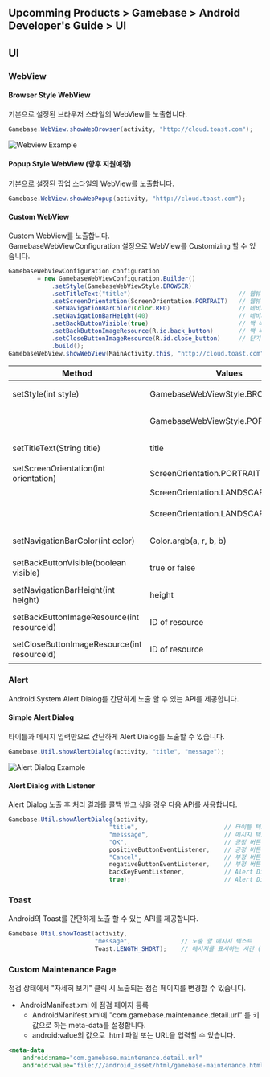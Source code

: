 ## Upcomming Products > Gamebase > Android Developer's Guide > UI

## UI

### WebView

#### Browser Style WebView

기본으로 설정된 브라우저 스타일의 WebView를 노출합니다.
```java
Gamebase.WebView.showWebBrowser(activity, "http://cloud.toast.com");
```

![Webview Example](http://static.toastoven.net/prod_gamebase/DevelopersGuide/aos-developers-guide-ui-001_1.0.0.png)


#### Popup Style WebView (향후 지원예정)

기본으로 설정된 팝업 스타일의 WebView를 노출합니다.
```java
Gamebase.WebView.showWebPopup(activity, "http://cloud.toast.com");
```

#### Custom WebView

Custom WebView를 노출합니다. <br/>
GamebaseWebViewConfiguration 설정으로 WebView를 Customizing 할 수 있습니다.
```java
GamebaseWebViewConfiguration configuration
        = new GamebaseWebViewConfiguration.Builder()
            .setStyle(GamebaseWebViewStyle.BROWSER)
            .setTitleText("title")                              // 웹뷰 타이틀 설정
            .setScreenOrientation(ScreenOrientation.PORTRAIT)   // 웹뷰 스크린 방향 설정
            .setNavigationBarColor(Color.RED)                   // 네비게이션바 색상 설정
            .setNavigationBarHeight(40)                         // 네비게이션바 높이 설정
            .setBackButtonVisible(true)                         // 백 버튼 활성화 여부 설정
            .setBackButtonImageResource(R.id.back_button)       // 백 버튼 이미지 설정
            .setCloseButtonImageResource(R.id.close_button)     // 닫기 버튼 이미지 설정
            .build();
GamebaseWebView.showWebView(MainActivity.this, "http://cloud.toast.com", configuration);
```
| Method | Values | Description |
| --- | --- | --- |
| setStyle(int style) | GamebaseWebViewStyle.BROWSER | 브라우저 스타일의 웹뷰 |
| | GamebaseWebViewStyle.POPUP | 팝업 스타일의 웹뷰 |
| setTitleText(String title) | title | 웹뷰의 타이틀 |
| setScreenOrientation(int orientation) | ScreenOrientation.PORTRAIT | 세로모드 |
| | ScreenOrientation.LANDSCAPE | 가로모드 |
| | ScreenOrientation.LANDSCAPE_REVERSE | 가로모드를 180도 회전 |
| setNavigationBarColor(int color) | Color.argb(a, r, b, b) | 네비게이션바 색상 |
| setBackButtonVisible(boolean visible) | true or false | 백 버튼 활성 or 비활성 |
| setNavigationBarHeight(int height) | height | 네비게이션바 높이 |
| setBackButtonImageResource(int resourceId) | ID of resource | 백 버튼 이미지 |
| setCloseButtonImageResource(int resourceId) | ID of resource | 닫기 버튼 이미지 |

### Alert

Android System Alert Dialog를 간단하게 노출 할 수 있는 API를 제공합니다.

#### Simple Alert Dialog

타이틀과 메시지 입력만으로 간단하게 Alert Dialog를 노출할 수 있습니다.

```java
Gamebase.Util.showAlertDialog(activity, "title", "message");
```

![Alert Dialog Example](http://static.toastoven.net/prod_gamebase/DevelopersGuide/aos-developers-guide-ui-002_1.0.0.png)


#### Alert Dialog with Listener

Alert Dialog 노출 후 처리 결과를 콜백 받고 싶을 경우 다음 API를 사용합니다.

```java
Gamebase.Util.showAlertDialog(activity,
                            "title",                        // 타이틀 텍스트.
                            "messsage",                     // 메시지 텍스트.
                            "OK",                           // 긍정 버튼 텍스트.
                            positiveButtonEventListener,    // 긍정 버튼이 눌러졌을 때 호출되는 Listener.
                            "Cancel",                       // 부정 버튼 텍스트.
                            negativeButtonEventListener,    // 부정 버튼이 눌러졌을 때 호출되는 Listener.
                            backKeyEventListener,           // Alert Dialog가 취소되면 호출되는 Listener.
                            true);                          // Alert Dialog를 취소할 수 있는지 여부를 설정.
```

### Toast

Android의 Toast를 간단하게 노출 할 수 있는 API를 제공합니다.

```java
Gamebase.Util.showToast(activity,
                        "message",              // 노출 할 메시지 텍스트
                        Toast.LENGTH_SHORT);    // 메시지를 표시하는 시간 (Toast.LENGTH_SHORT or Toast.LENGTH_LONG)
```

### Custom Maintenance Page

점검 상태에서 "자세히 보기" 클릭 시 노출되는 점검 페이지를 변경할 수 있습니다.

* AndroidManifest.xml 에 점검 페이지 등록
	* AndroidManifest.xml에 "com.gamebase.maintenance.detail.url" 를 키 값으로 하는 meta-data를 설정합니다.
	* android:value의 값으로 .html 파일 또는 URL을 입력할 수 있습니다.

```xml
<meta-data
	android:name="com.gamebase.maintenance.detail.url"
	android:value="file:///android_asset/html/gamebase-maintenance.html"/>
```
